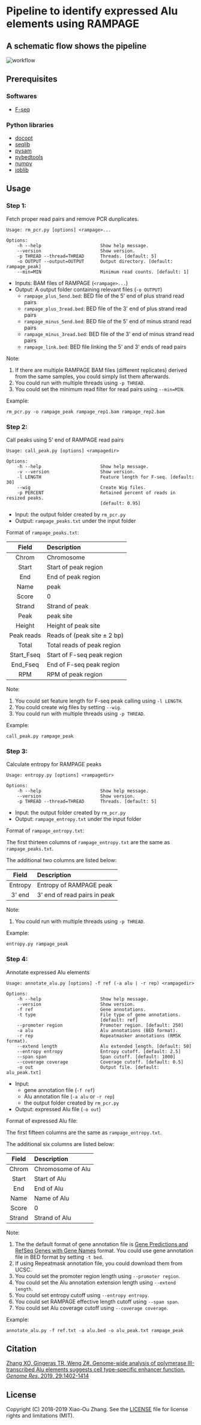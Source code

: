 # Pipeline to identify expressed Alu elements using RAMPAGE

## A schematic flow shows the pipeline

![workflow](https://github.com/kepbod/rampage_alu/blob/master/workflow.jpg)

## Prerequisites

### Softwares

* [F-seq](http://fureylab.web.unc.edu/software/fseq/)

### Python libraries 

* [docopt](http://docopt.org/)
* [seqlib](https://github.com/kepbod/seqlib)
* [pysam](https://pysam.readthedocs.io/en/latest/index.html)
* [pybedtools](https://daler.github.io/pybedtools/)
* [numpy](http://www.numpy.org/)
* [joblib](https://joblib.readthedocs.io/en/latest/)

## Usage

### Step 1:

Fetch proper read pairs and remove PCR dunplicates.

```
Usage: rm_pcr.py [options] <rampage>...

Options:
    -h --help                      Show help message.
    --version                      Show version.
    -p THREAD --thread=THREAD      Threads. [default: 5]
    -o OUTPUT --output=OUTPUT      Output directory. [default: rampage_peak]
    --min=MIN                      Minimum read counts. [default: 1]
```

* Inputs: BAM files of RAMPAGE (`<rampage>...`)
* Output: A output folder containing relevant files (`-o OUTPUT`)
    * `rampage_plus_5end.bed`: BED file of the 5' end of plus strand read pairs
    * `rampage_plus_3read.bed`: BED file of the 3' end of plus strand read pairs
    * `rampage_minus_5end.bed`: BED file of the 5' end of minus strand read pairs
    * `rampage_minus_3read.bed`: BED file of the 3' end of minus strand read pairs
    * `rampage_link.bed`: BED file linking the 5' and 3' ends of read pairs

Note:
1. If there are multiple RAMPAGE BAM files (different replicates) derived from the same samples, you could simply list them afterwards.
2. You could run with multiple threads using `-p THREAD`.
3. You could set the minimum read filter for read pairs using `--min=MIN`.

Example: 

```
rm_pcr.py -o rampage_peak rampage_rep1.bam rampage_rep2.bam
```

### Step 2:

Call peaks using 5' end of RAMPAGE read pairs

```
Usage: call_peak.py [options] <rampagedir>

Options:
    -h --help                      Show help message.
    -v --version                   Show version.
    -l LENGTH                      Feature length for F-seq. [default: 30]
    --wig                          Create Wig files.
    -p PERCENT                     Retained percent of reads in resized peaks.
                                   [default: 0.95]
```

* Input: the output folder created by `rm_pcr.py`
* Output: `rampage_peaks.txt` under the input folder

Format of `rampage_peaks.txt`:

| Field       | Description                   |
| :---------: | :---------------------------- |
| Chrom       | Chromosome                    |
| Start       | Start of peak region          |
| End         | End of peak region            |
| Name        | peak                          |
| Score       | 0                             |
| Strand      | Strand of peak                |
| Peak        | peak site                     |
| Height      | Height of peak site           |
| Peak reads  | Reads of (peak site ± 2 bp)   |
| Total       | Total reads of peak region    |
| Start_Fseq  | Start of F-seq peak region    |
| End_Fseq    | End of F-seq peak region      |
| RPM         | RPM of peak region            |

Note:

1. You could set feature length for F-seq peak calling using `-l LENGTH`.
2. You could create wig files by setting `--wig`.
3. You could run with multiple threads using `-p THREAD`.

Example: 

```
call_peak.py rampage_peak
```

### Step 3:

Calculate entropy for RAMPAGE peaks

```
Usage: entropy.py [options] <rampagedir>

Options:
    -h --help                      Show help message.
    --version                      Show version.
    -p THREAD --thread=THREAD      Threads. [default: 5]
```

* Input: the output folder created by `rm_pcr.py`
* Output: `rampage_entropy.txt` under the input folder

Format of `rampage_entropy.txt`:

The first thirteen columns of `rampage_entropy.txt` are the same as `rampage_peaks.txt`.

The additional two columns are listed below:

| Field       | Description                   |
| :---------: | :---------------------------- |
| Entropy     | Entropy of RAMPAGE peak       |
| 3' end      | 3' end of read pairs in peak  |

Note:

1. You could run with multiple threads using `-p THREAD`.

Example: 

```
entropy.py rampage_peak
```

### Step 4:

Annotate expressed Alu elements

```
Usage: annotate_alu.py [options] -f ref (-a alu | -r rep) <rampagedir>

Options:
    -h --help                      Show help message.
    --version                      Show version.
    -f ref                         Gene annotations.
    -t type                        File type of gene annotations.
                                   [default: ref]
    --promoter region              Promoter region. [default: 250]
    -a alu                         Alu annotations (BED format).
    -r rep                         Repeatmasker annotations (RMSK format).
    --extend length                Alu extended length. [default: 50]
    --entropy entropy              Entropy cutoff. [default: 2.5]
    --span span                    Span cutoff. [default: 1000]
    --coverage coverage            Coverage cutoff. [default: 0.5]
    -o out                         Output file. [default: alu_peak.txt]
```

* Input: 
    * gene annotation file (`-f ref`)
    * Alu annotation file (`-a alu` or `-r rep`)
    * the output folder created by `rm_pcr.py`
* Output: expressed Alu file (`-o out`) 

Format of expressed Alu file:

The first fifteen columns are the same as `rampage_entropy.txt`.

The additional six columns are listed below:

| Field       | Description                   |
| :---------: | :---------------------------- |
| Chrom       | Chromosome of Alu             |
| Start       | Start of Alu                  |
| End         | End of Alu                    |
| Name        | Name of Alu                   |
| Score       | 0                             |
| Strand      | Strand of Alu                 |

Note:

1. The the default format of gene annotation file is [Gene Predictions and RefSeq Genes with Gene Names](https://genome.ucsc.edu/FAQ/FAQformat.html#format9) format. You could use gene annotation file in BED format by setting `-t bed`.
2. If using Repeatmask annotation file, you could download them from UCSC.
3. You could set the promoter region length using `--promoter region`.
4. You could set the Alu annotation extension length using `--extend length`.
5. You could set entropy cutoff using `--entropy entropy`.
6. You could set RAMPAGE effective length cutoff using `--span span`.
7. You could set Alu coverage cutoff using `--coverage coverage`.

Example: 

```
annotate_alu.py -f ref.txt -a alu.bed -o alu_peak.txt rampage_peak
```
## Citation

[Zhang XO, Gingeras TR, Weng Z#. Genome-wide analysis of polymerase III-transcribed Alu elements suggests cell type-specific enhancer function. *Genome Res*. 2019, 29:1402-1414](https://genome.cshlp.org/content/29/9/1402.abstract)

## License

Copyright (C) 2018-2019 Xiao-Ou Zhang. See the [LICENSE](https://github.com/kepbod/rampage_alu/blob/master/LICENSE) file for license rights and limitations (MIT).
